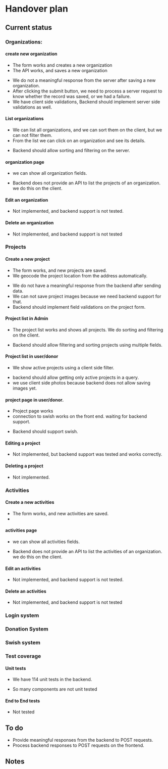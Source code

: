 # Handover plan

## Current status

### Organizations:

#### create new organization
+ The form works and creates a new organization
+ The API works, and saves a new organization
- We do not a meaningful response from the server after saving a new organization.
- After clicking the submit button, we need to process a server request to know whether the record was saved, or we had a failure.
- We have client side validations, Backend should implement server side validations as well.

#### List organizations
+ We can list all organizations, and we can sort them on the client, but we can not filter them.
+ From the list we can click on an organization and see its details.
- Backend should allow sorting and filtering on the server.


#### organization page
+ we can show all organization fields.
- Backend does not provide an API to list the projects of an organization. we do this on the client.


#### Edit an organization
- Not implemented, and backend support is not tested.


#### Delete an organization
- Not implemented, and backend support is not tested

### Projects

#### Create a new project
+ The form works, and new projects are saved.
+ We geocode the project location from the address automatically.
- We do not have a meaningful response from the backend after sending data.
- We can not save project images because we need backend support for that.
- Backend should implement field validations on the project form.

#### Project list in Admin
+ The project list works and shows all projects. We do sorting and filtering on the client.
- Backend should allow filtering and sorting projects using multiple fields.

#### Project list in user/donor
+ We show active projects using a client side filter.
- backend should allow getting only active projects in a query.
- we use client side photos because backend does not allow saving images yet.

#### project page in user/donor.

+ Project page works
+ connection to swish works on the front end. waiting for backend support.
- Backend should support swish.

#### Editing a project

- Not implemented, but backend support was tested and works correctly.


#### Deleting a project

- Not implemented.

### Activities

#### Create a new activities

+ The form works, and new activities are saved.
+ 

#### activities page
+ we can show all activities fields.
- Backend does not provide an API to list the activities of an organization. we do this on the client.


#### Edit an activities
- Not implemented, and backend support is not tested.


#### Delete an activities
- Not implemented, and backend support is not tested

### Login system



### Donation System



### Swish system



### Test coverage

#### Unit tests
+ We have 114 unit tests in the backend.
- So many components are not unit tested


#### End to End tests
- Not tested



## To do
- Provide meaningful responses from the backend to POST requests.
- Process backend responses to POST requests on the frontend.


## Notes
